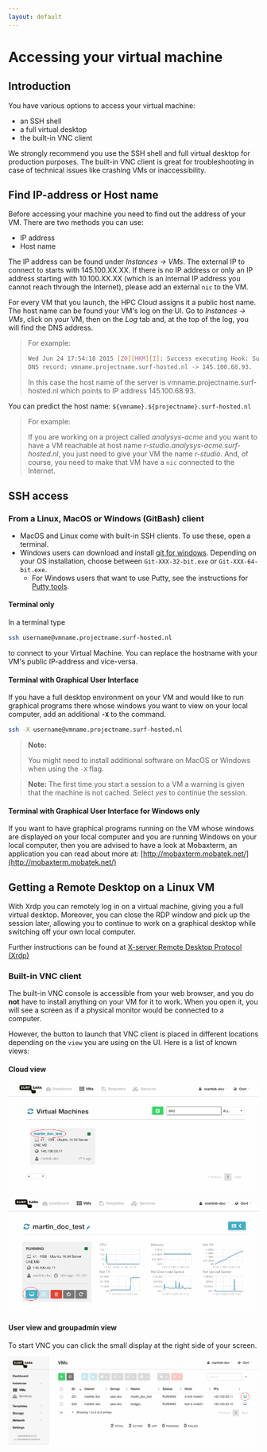 ```yaml
---
layout: default
---
```

# Accessing your virtual machine

## Introduction

You have various options to access your virtual machine:

* an SSH shell
* a full virtual desktop
* the built-in VNC client

We strongly recommend you use the SSH shell and full virtual desktop for production purposes. The built-in VNC client is great for troubleshooting in case of technical issues like crashing VMs or inaccessibility.

## Find IP-address or Host name

Before accessing your machine you need to find out the address of your VM. There are two methods you can use:

* IP address
* Host name

The IP address can be found under _Instances -> VMs_. The external IP to connect to starts with 145.100.XX.XX. If there is no IP address or only an IP address starting with 10.100.XX.XX (which is an internal IP address you cannot reach through the Internet), please add an external `nic` to the VM.

For every VM that you launch, the HPC Cloud assigns it a public host name. The host name can be found your VM's log on the UI. Go to _Instances -> VMs_, click on your VM, then on the _Log_ tab and, at the top of the log, you will find the DNS address. 

>For example:
> 
>```bash
>Wed Jun 24 17:54:18 2015 [Z0][HKM][I]: Success executing Hook: SurfSARA_Dns: Added
>DNS record: vmname.projectname.surf-hosted.nl -> 145.100.68.93.
>``` 
>
>In this case the host name of the server is vmname.projectname.surf-hosted.nl which points to IP address 145.100.68.93.

You can predict the host name: `${vmname}.${projectname}.surf-hosted.nl`

>For example:
>
>If you are working on a project called _analysys-acme_ and you want to have a VM reachable at host name _r-studio.analysys-acme.surf-hosted.nl_, you just need to give your VM the name _r-studio_. And, of course, you need to make that VM have a `nic` connected to the Internet.

## SSH access

### From a Linux, MacOS or Windows (GitBash) client 

* MacOS and Linux come with built-in SSH clients. To use these, open a terminal.
* Windows users can download and install [git for windows](https://git-for-windows.github.io/). Depending on your OS installation, choose between `Git-XXX-32-bit.exe` or `Git-XXX-64-bit.exe`. 
  * For Windows users that want to use Putty, see the instructions for [Putty tools](putty-tools#ssh-access-from-a-windows-putty-client).

#### Terminal only

In a terminal type

```bash
ssh username@vmname.projectname.surf-hosted.nl
```

to connect to your Virtual Machine. You can replace the hostname with your VM's public IP-address and vice-versa.

#### Terminal with Graphical User Interface

If you have a full desktop environment on your VM and would like to run graphical programs there whose windows you want to view on your local computer, add an additional **`-X`** to the command.  

```bash
ssh -X username@vmname.projectname.surf-hosted.nl
```

>**Note:**
>
>You might need to install additional software on MacOS or Windows when using the `-X` flag.

>**Note:**
>The first time you start a session to a VM a warning is given that the machine is not cached. Select _yes_ to continue the session.

#### Terminal with Graphical User Interface for Windows only
If you want to have graphical programs running on the VM whose windows are displayed on your local computer and you are running Windows on your local computer, then you are advised to have a look at Mobaxterm, an application you can read about more at: [http://mobaxterm.mobatek.net/](http://mobaxterm.mobatek.net/)

## Getting a Remote Desktop on a Linux VM

With Xrdp you can remotely log in on a virtual machine, giving you a full virtual desktop. Moreover, you can close the RDP window and pick up the session later, allowing you to continue to work on a graphical desktop while switching off your own local computer.

Further instructions can be found at [ X-server Remote Desktop Protocol (Xrdp)](xrdp)


### Built-in VNC client

The built-in VNC console is accessible from your web browser, and you do **not** have to install anything on your VM for it to work. When you open it, you will see a screen as if a physical monitor would be connected to a computer.

However, the button to launch that VNC client is placed in different locations depending on the `view` you are using on the UI. Here is a list of known views:

#### Cloud view
![vnc_cloud1](images/vnc_cloud1.png)

![vnc_cloud2](images/vnc_cloud2.png)

#### User view and groupadmin view
To start VNC you can click the small display at the right side of your screen.

![vnc_userview](images/vnc_userview.png)

